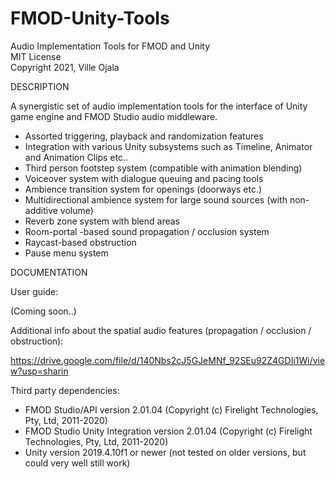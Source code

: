 # FMOD-Unity-Tools
Audio Implementation Tools for FMOD and Unity\
MIT License\
Copyright 2021, Ville Ojala

DESCRIPTION

A synergistic set of audio implementation tools for the interface of Unity game engine and FMOD Studio audio middleware.

- Assorted triggering, playback and randomization features
- Integration with various Unity subsystems such as Timeline, Animator and Animation Clips etc..
- Third person footstep system (compatible with animation blending)
- Voiceover system with dialogue queuing and pacing tools
- Ambience transition system for openings (doorways etc.)
- Multidirectional ambience system for large sound sources (with non-additive volume)
- Reverb zone system with blend areas
- Room-portal -based sound propagation / occlusion system 
- Raycast-based obstruction 
- Pause menu system

DOCUMENTATION

User guide:

(Coming soon..)


Additional info about the spatial audio features (propagation / occlusion / obstruction):

https://drive.google.com/file/d/140Nbs2cJ5GJeMNf_92SEu92Z4GDIi1Wi/view?usp=sharin


Third party dependencies:

- FMOD Studio/API version 2.01.04 (Copyright (c) Firelight Technologies, Pty, Ltd, 2011-2020)
- FMOD Studio Unity Integration version 2.01.04 (Copyright (c) Firelight Technologies, Pty, Ltd, 2011-2020)
- Unity version 2019.4.10f1 or newer (not tested on older versions, but could very well still work)
